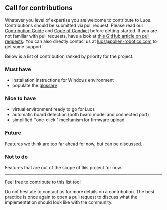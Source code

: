 ## Call for contributions

Whatever you level of expertise you are welcome to contribute to Luos. Contributions should be submitted via pull request. Please read our [Contribution Guide](./contributing.md) and [Code of Conduct](../CODE_OF_CONDUCT.md) before getting started. If you are not familiar with pull requests, have a look at [this GitHub article on pull requests](https://help.github.com/articles/about-pull-requests/). You can also directly contact us at [luos@pollen-robotics.com](mailto:luos@pollen-robotics.com) to get some support.

Below is a list of contribution ranked by priority for the project.

### Must have

- installation instructions for Windows environment
- populate the [glossary](https://github.com/pollen-robotics/luos-documentation/blob/master/installation_guide/glossary.md)

### Nice to have

- virtual environment ready to go for Luos
- automatic board detection (both board model and connected port)
- simplified ''one-click'' mechanism for firmware upload

### Future

Features we think are too far ahead for now, but can be discussed.

### Not to do

Features that are out of the scope of this project for now.


---

Feel free to contribute to this list too!

Do not hesitate to contact us for more details on a contribution. The best practice is once again to open a pull request to discuss what the implementation should look like with the community.
